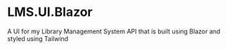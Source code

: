 # LMS.UI.Blazor
A UI for my Library Management System API that is built using Blazor and styled using Tailwind 
